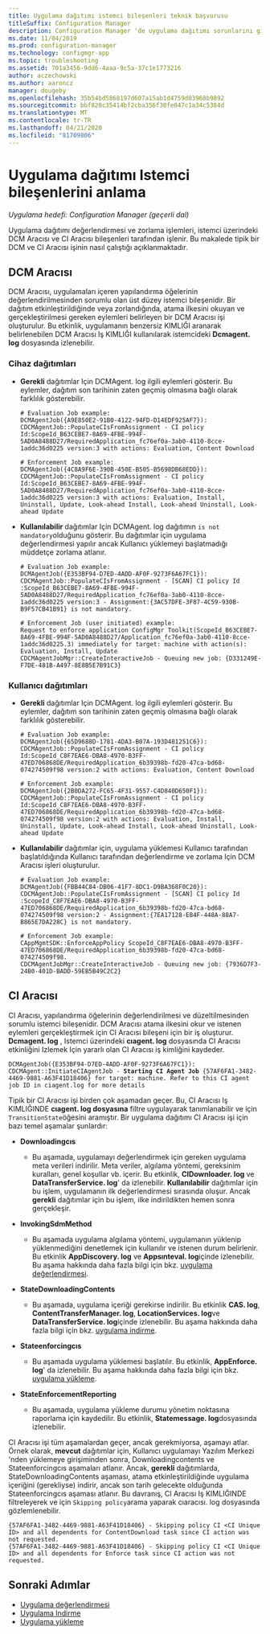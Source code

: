 ```yaml
---
title: Uygulama dağıtımı istemci bileşenleri teknik başvurusu
titleSuffix: Configuration Manager
description: Configuration Manager 'de uygulama dağıtımı sorunlarını gidermek için kullanılan istemci bileşenleri.
ms.date: 11/04/2019
ms.prod: configuration-manager
ms.technology: configmgr-app
ms.topic: troubleshooting
ms.assetid: 701a3456-9dd6-4aaa-9c5a-37c1e1773216
author: aczechowski
ms.author: aaroncz
manager: dougeby
ms.openlocfilehash: 35b54bd5868197d607a15ab1d4759d03968b9892
ms.sourcegitcommit: bbf820c35414bf2cba356f30fe047c1a34c5384d
ms.translationtype: MT
ms.contentlocale: tr-TR
ms.lasthandoff: 04/21/2020
ms.locfileid: "81709806"
---
```

# <a name="understanding-application-deployment-client-components"></a>Uygulama dağıtımı Istemci bileşenlerini anlama

*Uygulama hedefi: Configuration Manager (geçerli dal)*

Uygulama dağıtımı değerlendirmesi ve zorlama işlemleri, istemci üzerindeki DCM Aracısı ve CI Aracısı bileşenleri tarafından işlenir. Bu makalede tipik bir DCM ve CI Aracısı işinin nasıl çalıştığı açıklanmaktadır.

## <a name="dcm-agent"></a>DCM Aracısı

DCM Aracısı, uygulamaları içeren yapılandırma öğelerinin değerlendirilmesinden sorumlu olan üst düzey istemci bileşenidir. Bir dağıtım etkinleştirildiğinde veya zorlandığında, atama ilkesini okuyan ve gerçekleştirilmesi gereken eylemleri belirleyen bir DCM Aracısı işi oluşturulur. Bu etkinlik, uygulamanın benzersiz KIMLIĞI aranarak belirlenebilen DCM Aracısı Iş KIMLIĞI kullanılarak istemcideki **Dcmagent. log** dosyasında izlenebilir.

### <a name="device-deployments"></a>Cihaz dağıtımları

- **Gerekli** dağıtımlar Için DCMAgent. log ilgili eylemleri gösterir. Bu eylemler, dağıtım son tarihinin zaten geçmiş olmasına bağlı olarak farklılık gösterebilir.

    ```text
    # Evaluation Job example:
    DCMAgentJob({A9E850E2-91B0-4122-94FD-D14EDF925AF7}): CDCMAgentJob::PopulateCIsFromAssignment - CI policy Id:ScopeId_B63CEBE7-8A69-4FBE-994F-5AD0A8488D27/RequiredApplication_fc76ef0a-3ab0-4110-8cce-1addc36d0225 version:3 with actions: Evaluation, Content Download

    # Enforcement Job example:
    DCMAgentJob({4C8A9F6E-390B-450E-B505-B5698DB68EDD}): CDCMAgentJob::PopulateCIsFromAssignment - CI policy Id:ScopeId_B63CEBE7-8A69-4FBE-994F-5AD0A8488D27/RequiredApplication_fc76ef0a-3ab0-4110-8cce-1addc36d0225 version:3 with actions: Evaluation, Install, Uninstall, Update, Look-ahead Install, Look-ahead Uninstall, Look-ahead Update
    ```

- **Kullanılabilir** dağıtımlar Için DCMAgent. log dağıtımın `is not mandatory`olduğunu gösterir. Bu dağıtımlar için uygulama değerlendirmesi yapılır ancak Kullanıcı yüklemeyi başlatmadığı müddetçe zorlama atlanır.

    ```text
    # Evaluation Job example:
    DCMAgentJob({E353BF94-D7ED-4ADD-AF0F-9273F6A67FC1}): CDCMAgentJob::PopulateCIsFromAssignment - [SCAN] CI policy Id :ScopeId_B63CEBE7-8A69-4FBE-994F-5AD0A8488D27/RequiredApplication_fc76ef0a-3ab0-4110-8cce-1addc36d0225 version:3 - Assignment:{3AC57DFE-3F87-4C59-930B-B9F57CB41B91} is not mandatory.

    # Enforcement Job (user initiated) example:
    Request to enforce application ConfigMgr Toolkit(ScopeId_B63CEBE7-8A69-4FBE-994F-5AD0A8488D27/Application_fc76ef0a-3ab0-4110-8cce-1addc36d0225.3) immediately for target: machine with action(s): Evaluation, Install, Update
    CDCMAgentJobMgr::CreateInteractiveJob - Queuing new job: {D331249E-F7DE-481B-A497-8E8B5E7B91C3}

    ```

### <a name="user-deployments"></a>Kullanıcı dağıtımları

- **Gerekli** dağıtımlar Için DCMAgent. log ilgili eylemleri gösterir. Bu eylemler, dağıtım son tarihinin zaten geçmiş olmasına bağlı olarak farklılık gösterebilir.

    ```text
    # Evaluation Job example:
    DCMAgentJob({65D9688D-1781-4DA3-B07A-193D481251C6}): CDCMAgentJob::PopulateCIsFromAssignment - CI policy Id:ScopeId_C8F7EAE6-DBA8-4970-B3FF-47ED706868DE/RequiredApplication_6b39398b-fd20-47ca-bd68-074274509f98 version:2 with actions: Evaluation, Content Download

    # Enforcement Job example:
    DCMAgentJob({2B0DA272-FC65-4F31-9557-C4D840D650F1}): CDCMAgentJob::PopulateCIsFromAssignment - CI policy Id:ScopeId_C8F7EAE6-DBA8-4970-B3FF-47ED706868DE/RequiredApplication_6b39398b-fd20-47ca-bd68-074274509f98 version:2 with actions: Evaluation, Install, Uninstall, Update, Look-ahead Install, Look-ahead Uninstall, Look-ahead Update
    ```

- **Kullanılabilir** dağıtımlar için, uygulama yüklemesi Kullanıcı tarafından başlatıldığında Kullanıcı tarafından değerlendirme ve zorlama Için DCM Aracısı işleri oluşturulur.

    ```text
    # Evaluation Job example:
    DCMAgentJob({FBB44C84-DB06-41F7-8DC1-D9BA368F0C20}): CDCMAgentJob::PopulateCIsFromAssignment - [SCAN] CI policy Id :ScopeId_C8F7EAE6-DBA8-4970-B3FF-47ED706868DE/RequiredApplication_6b39398b-fd20-47ca-bd68-074274509f98 version:2 - Assignment:{7EA17128-EB4F-448A-88A7-B865E7DA228C} is not mandatory.

    # Enforcement Job example:
    CAppMgmtSDK::EnforceAppPolicy ScopeId_C8F7EAE6-DBA8-4970-B3FF-47ED706868DE/RequiredApplication_6b39398b-fd20-47ca-bd68-074274509f98.
    CDCMAgentJobMgr::CreateInteractiveJob - Queuing new job: {7936D7F3-24B0-401D-BADD-59EB5B49C2C2}
    ```

## <a name="ci-agent"></a>CI Aracısı

CI Aracısı, yapılandırma öğelerinin değerlendirilmesi ve düzeltilmesinden sorumlu istemci bileşenidir. DCM Aracısı atama ilkesini okur ve istenen eylemleri gerçekleştirmek için CI Aracısı bileşeni için bir iş oluşturur. **Dcmagent. log** , Istemci üzerindeki **cıagent. log** dosyasında CI Aracısı etkinliğini Izlemek Için yararlı olan CI Aracısı iş kimliğini kaydeder.

<pre><code class="lang-text">DCMAgentJob({E353BF94-D7ED-4ADD-AF0F-9273F6A67FC1}): CDCMAgent::InitiateCIAgentJob - <b>Starting CI Agent Job</b> {57AF6FA1-3482-4469-9881-A63F41D18406} for target: machine. Refer to this CI agent job ID in ciagent.log for more details
</code></pre>

Tipik bir CI Aracısı işi birden çok aşamadan geçer. Bu, CI Aracısı Iş KIMLIĞINDE **cıagent. log dosyasına** filtre uygulayarak tanımlanabilir ve için `TransitionState`öğesini aramıştır. Bir uygulama dağıtımı CI Aracısı işi için bazı temel aşamalar şunlardır:

- **Downloadingcıs**
  - Bu aşamada, uygulamayı değerlendirmek için gereken uygulama meta verileri indirilir. Meta veriler, algılama yöntemi, gereksinim kuralları, genel koşullar vb. içerir. Bu etkinlik, **CIDownloader. log** ve **DataTransferService. log**' da izlenebilir. **Kullanılabilir** dağıtımlar için bu işlem, uygulamanın ilk değerlendirmesi sırasında oluşur. Ancak **gerekli** dağıtımlar için bu işlem, ilke indirildikten hemen sonra gerçekleşir.

- **InvokingSdmMethod**
  - Bu aşamada uygulama algılama yöntemi, uygulamanın yüklenip yüklenmediğini denetlemek için kullanılır ve istenen durum belirlenir. Bu etkinlik **AppDiscovery. log** ve **Appsınteval. log**içinde izlenebilir. Bu aşama hakkında daha fazla bilgi için bkz. [uygulama değerlendirmesi](deployment-evaluation-technical-reference.md).

- **StateDownloadingContents**
  - Bu aşamada, uygulama içeriği gerekirse indirilir. Bu etkinlik **CAS. log**, **ContentTransferManager. log**, **LocationServices. log**ve **DataTransferService. log**içinde izlenebilir. Bu aşama hakkında daha fazla bilgi için bkz. [uygulama indirme](deployment-download-technical-reference.md).

- **Stateenforcingcıs**
  - Bu aşamada uygulama yüklemesi başlatılır. Bu etkinlik, **AppEnforce. log**' da izlenebilir. Bu aşama hakkında daha fazla bilgi için bkz. [uygulama yükleme](deployment-install-technical-reference.md).

- **StateEnforcementReporting**
  - Bu aşamada, uygulama yükleme durumu yönetim noktasına raporlama için kaydedilir. Bu etkinlik, **Statemessage. log**dosyasında izlenebilir.

CI Aracısı işi tüm aşamalardan geçer, ancak gerekmiyorsa, aşamayı atlar. Örnek olarak, **mevcut** dağıtımlar için, Kullanıcı uygulamayı Yazılım Merkezi 'nden yüklemeye girişiminden sonra, Downloadingcontents ve Stateenforcingcıs aşamaları atlanır. Ancak, **gerekli** dağıtımlarda, StateDownloadingContents aşaması, atama etkinleştirildiğinde uygulama içeriğini (gerekliyse) indirir, ancak son tarih gelecekte olduğunda Stateenforcingcıs aşaması atlanır. Bu davranış, CI Aracısı Iş KIMLIĞINDE filtreleyerek ve için `Skipping policy`arama yaparak cıaracısı. log dosyasında gözlemlenebilir.

```text
{57AF6FA1-3482-4469-9881-A63F41D18406} - Skipping policy CI <CI Unique ID> and all dependents for ContentDownload task since CI action was not requested.
{57AF6FA1-3482-4469-9881-A63F41D18406} - Skipping policy CI <CI Unique ID> and all dependents for Enforce task since CI action was not requested.
```

## <a name="next-steps"></a>Sonraki Adımlar

- [Uygulama değerlendirmesi](deployment-evaluation-technical-reference.md)
- [Uygulama Indirme](deployment-download-technical-reference.md)
- [Uygulama yükleme](deployment-install-technical-reference.md)
